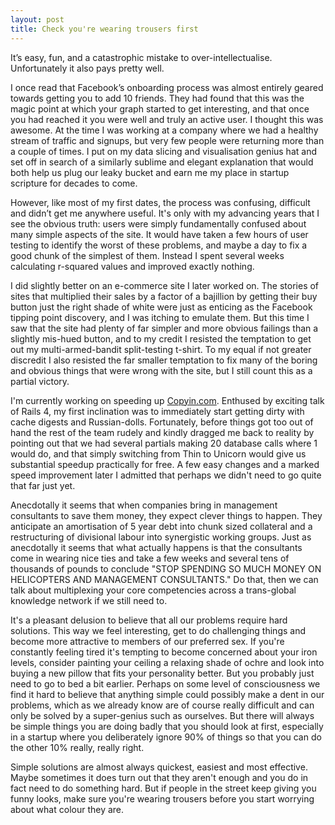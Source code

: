 ```yaml
---
layout: post
title: Check you're wearing trousers first
---
```

It’s easy, fun, and a catastrophic mistake to over-intellectualise. Unfortunately it also pays pretty well.

I once read that Facebook’s onboarding process was almost entirely geared towards getting you to add 10 friends. They had found that this was the magic point at which your graph started to get interesting, and that once you had reached it you were well and truly an active user. I thought this was awesome. At the time I was working at a company where we had a healthy stream of traffic and signups, but very few people were returning more than a couple of times. I put on my data slicing and visualisation genius hat and set off in search of a similarly sublime and elegant explanation that would both help us plug our leaky bucket and earn me my place in startup scripture for decades to come.

However, like most of my first dates, the process was confusing, difficult and didn’t get me anywhere useful. It's only with my advancing years that I see the obvious truth: users were simply fundamentally confused about many simple aspects of the site. It would have taken a few hours of user testing to identify the worst of these problems, and maybe a day to fix a good chunk of the simplest of them. Instead I spent several weeks calculating r-squared values and improved exactly nothing.

I did slightly better on an e-commerce site I later worked on. The stories of sites that multiplied their sales by a factor of a bajillion by getting their buy button just the right shade of white were just as enticing as the Facebook tipping point discovery, and I was itching to emulate them. But this time I saw that the site had plenty of far simpler and more obvious failings than a slightly mis-hued button, and to my credit I resisted the temptation to get out my multi-armed-bandit split-testing t-shirt. To my equal if not greater discredit I also resisted the far smaller temptation to fix many of the boring and obvious things that were wrong with the site, but I still count this as a partial victory.

I'm currently working on speeding up <a href="http://www.copyin.com" target="_blank" id="copyin-link-in-trousers-post">Copyin.com</a>. Enthused by exciting talk of Rails 4, my first inclination was to immediately start getting dirty with cache digests and Russian-dolls. Fortunately, before things got too out of hand the rest of the team rudely and kindly dragged me back to reality by pointing out that we had several partials making 20 database calls where 1 would do, and that simply switching from Thin to Unicorn would give us substantial speedup practically for free. A few easy changes and a marked speed improvement later I admitted that perhaps we didn't need to go quite that far just yet.

Anecdotally it seems that when companies bring in management consultants to save them money, they expect clever things to happen. They anticipate an amortisation of 5 year debt into chunk sized collateral and a restructuring of divisional labour into synergistic working groups. Just as anecdotally it seems that what actually happens is that the consultants come in wearing nice ties and take a few weeks and several tens of thousands of pounds to conclude "STOP SPENDING SO MUCH MONEY ON HELICOPTERS AND MANAGEMENT CONSULTANTS." Do that, then we can talk about multiplexing your core competencies across a trans-global knowledge network if we still need to.

It's a pleasant delusion to believe that all our problems require hard solutions. This way we feel interesting, get to do challenging things and become more attractive to members of our preferred sex. If you're constantly feeling tired it's tempting to become concerned about your iron levels, consider painting your ceiling a relaxing shade of ochre and look into buying a new pillow that fits your personality better. But you probably just need to go to bed a bit earlier. Perhaps on some level of consciousness we find it hard to believe that anything simple could possibly make a dent in our problems, which as we already know are of course really difficult and can only be solved by a super-genius such as ourselves. But there will always be simple things you are doing badly that you should look at first, especially in a startup where you deliberately ignore 90% of things so that you can do the other 10% really, really right.

Simple solutions are almost always quickest, easiest and most effective. Maybe sometimes it does turn out that they aren't enough and you do in fact need to do something hard. But if people in the street keep giving you funny looks, make sure you're wearing trousers before you start worrying about what colour they are.